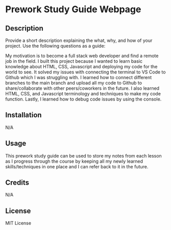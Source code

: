 # Prework Study Guide Webpage

## Description

Provide a short description explaining the what, why, and how of your project. Use the following questions as a guide:

My motivation is to become a full stack web developer and find a remote job in the field. I built this project because I wanted to learn basic knowledge about HTML, CSS, Javascript and deploying my code for the world to see. It solved my issues with connecting the terminal to VS Code to Github which I was struggling with. I learned how to connect different branches to the main branch and upload all my code to Github to share/collaborate with other peers/coworkers in the future. I also learned HTML, CSS, and Javascript terminology and techniques to make my code function. Lastly, I learned how to debug code issues by using the console.


## Installation 
N/A

## Usage

This prework study guide can be used to store my notes from each lesson as I progress through the course by keeping all my newly learned skills/techniques in one place and I can refer back to it in the future. 

## Credits

N/A

## License

MIT License

